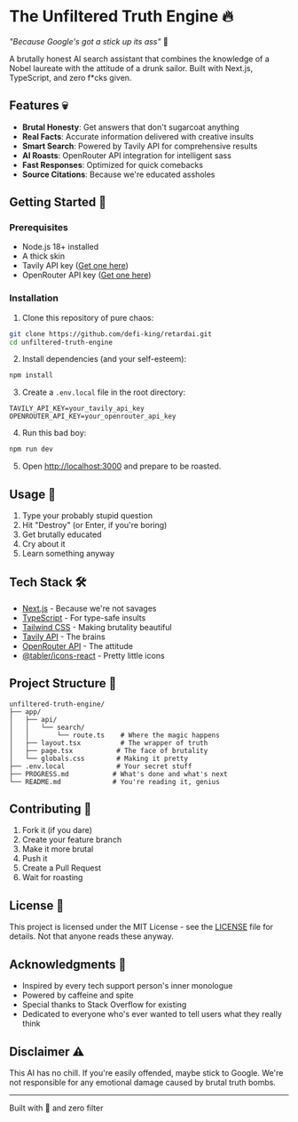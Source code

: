 # The Unfiltered Truth Engine 🔥

*"Because Google's got a stick up its ass"* 🖕

A brutally honest AI search assistant that combines the knowledge of a Nobel laureate with the attitude of a drunk sailor. Built with Next.js, TypeScript, and zero f*cks given.

## Features 💀

- **Brutal Honesty**: Get answers that don't sugarcoat anything
- **Real Facts**: Accurate information delivered with creative insults
- **Smart Search**: Powered by Tavily API for comprehensive results
- **AI Roasts**: OpenRouter API integration for intelligent sass
- **Fast Responses**: Optimized for quick comebacks
- **Source Citations**: Because we're educated assholes

## Getting Started 🚀

### Prerequisites

- Node.js 18+ installed
- A thick skin
- Tavily API key ([Get one here](https://tavily.com))
- OpenRouter API key ([Get one here](https://openrouter.ai))

### Installation

1. Clone this repository of pure chaos:
```bash
git clone https://github.com/defi-king/retardai.git
cd unfiltered-truth-engine
```

2. Install dependencies (and your self-esteem):
```bash
npm install
```

3. Create a `.env.local` file in the root directory:
```env
TAVILY_API_KEY=your_tavily_api_key
OPENROUTER_API_KEY=your_openrouter_api_key
```

4. Run this bad boy:
```bash
npm run dev
```

5. Open [http://localhost:3000](http://localhost:3000) and prepare to be roasted.

## Usage 🎯

1. Type your probably stupid question
2. Hit "Destroy" (or Enter, if you're boring)
3. Get brutally educated
4. Cry about it
5. Learn something anyway

## Tech Stack 🛠

- [Next.js](https://nextjs.org/) - Because we're not savages
- [TypeScript](https://www.typescriptlang.org/) - For type-safe insults
- [Tailwind CSS](https://tailwindcss.com/) - Making brutality beautiful
- [Tavily API](https://tavily.com) - The brains
- [OpenRouter API](https://openrouter.ai) - The attitude
- [@tabler/icons-react](https://tabler-icons.io/) - Pretty little icons

## Project Structure 📁

```
unfiltered-truth-engine/
├── app/
│   ├── api/
│   │   └── search/
│   │       └── route.ts    # Where the magic happens
│   ├── layout.tsx          # The wrapper of truth
│   ├── page.tsx           # The face of brutality
│   └── globals.css        # Making it pretty
├── .env.local             # Your secret stuff
├── PROGRESS.md           # What's done and what's next
└── README.md             # You're reading it, genius
```

## Contributing 🤝

1. Fork it (if you dare)
2. Create your feature branch
3. Make it more brutal
4. Push it
5. Create a Pull Request
6. Wait for roasting

## License 📄

This project is licensed under the MIT License - see the [LICENSE](LICENSE) file for details. Not that anyone reads these anyway.

## Acknowledgments 👏

- Inspired by every tech support person's inner monologue
- Powered by caffeine and spite
- Special thanks to Stack Overflow for existing
- Dedicated to everyone who's ever wanted to tell users what they really think

## Disclaimer ⚠️

This AI has no chill. If you're easily offended, maybe stick to Google. We're not responsible for any emotional damage caused by brutal truth bombs.

---

Built with 🖤 and zero filter
